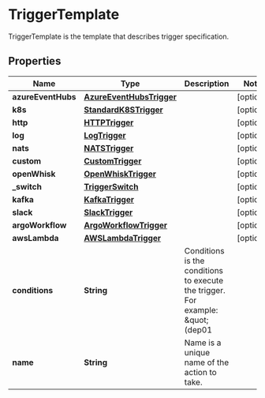 

# TriggerTemplate

TriggerTemplate is the template that describes trigger specification.
## Properties

Name | Type | Description | Notes
------------ | ------------- | ------------- | -------------
**azureEventHubs** | [**AzureEventHubsTrigger**](AzureEventHubsTrigger.md) |  |  [optional]
**k8s** | [**StandardK8STrigger**](StandardK8STrigger.md) |  |  [optional]
**http** | [**HTTPTrigger**](HTTPTrigger.md) |  |  [optional]
**log** | [**LogTrigger**](LogTrigger.md) |  |  [optional]
**nats** | [**NATSTrigger**](NATSTrigger.md) |  |  [optional]
**custom** | [**CustomTrigger**](CustomTrigger.md) |  |  [optional]
**openWhisk** | [**OpenWhiskTrigger**](OpenWhiskTrigger.md) |  |  [optional]
**_switch** | [**TriggerSwitch**](TriggerSwitch.md) |  |  [optional]
**kafka** | [**KafkaTrigger**](KafkaTrigger.md) |  |  [optional]
**slack** | [**SlackTrigger**](SlackTrigger.md) |  |  [optional]
**argoWorkflow** | [**ArgoWorkflowTrigger**](ArgoWorkflowTrigger.md) |  |  [optional]
**awsLambda** | [**AWSLambdaTrigger**](AWSLambdaTrigger.md) |  |  [optional]
**conditions** | **String** | Conditions is the conditions to execute the trigger. For example: \&quot;(dep01 || dep02) &amp;&amp; dep04\&quot; |  [optional]
**name** | **String** | Name is a unique name of the action to take. | 



